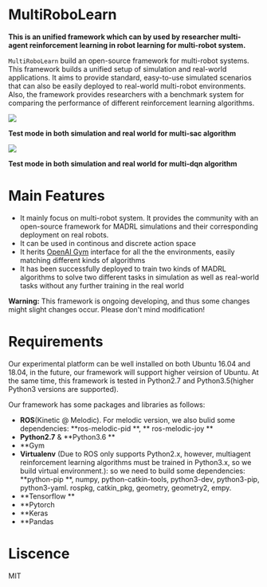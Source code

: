 # MultiRoboLearn
<!-- omit in toc -->
 
**This is an unified framework which can by used by researcher multi-agent reinforcement learning in robot learning for multi-robot system.**

``MultiRoboLearn`` build an open-source framework for multi-robot systems. This framework builds a unified setup of simulation and real-world applications. It aims to provide standard, easy-to-use simulated scenarios that can also be easily deployed to real-world multi-robot environments. Also, the framework provides researchers with a benchmark system for comparing the performance of different reinforcement learning algorithms. 

![](https://github.com/JunfengChen-robotics/MultiRoboLearn/blob/main/gif/sac.gif) 

**Test mode in both simulation and real world for multi-sac algorithm**


![](https://github.com/JunfengChen-robotics/MultiRoboLearn/blob/main/gif/dqn.gif)

**Test mode in both simulation and real world for multi-dqn algorithm**

# Main Features
- It mainly focus on multi-robot system. It provides the community with an open-source framework for MADRL simulations and their corresponding deployment on real robots. 
- It can be used in continous and discrete action space
- It herits [OpenAI Gym](https://gym.openai.com) interface for all the the environments, easily matching different kinds of algorithms
- It has been successfully deployed to train two kinds of MADRL algorithms to solve two different tasks in simulation as well as real-world tasks without any further training in  the real world

**Warning:** This framework is ongoing developing,  and thus some changes might slight changes occur. Please don't mind modification!

# Requirements

Our experimental platform can be well installed on both Ubuntu 16.04 and 18.04, in the future, our framework will support higher veirsion of Ubuntu. At the same time, this framework is tested in Python2.7 and Python3.5(higher Python3 versions are supported). 


Our framework has some packages and libraries as follows:
- **ROS**(Kinetic @ Melodic). For melodic version, we also bulid some dependencies:  **ros-melodic-pid **, ** ros-melodic-joy **
-  **Python2.7** &  **Python3.6 **
-  **Gym
-  **Virtualenv** (Due to ROS only supports Python2.x, however, multiagent reinforcement learning algorithms must be trained in Python3.x, so we build virtual environment.): so we need to build some dependencies:  **python-pip **, numpy, python-catkin-tools, python3-dev, python3-pip, python3-yaml. rospkg, catkin_pkg, geometry, geometry2, empy. 
-   **Tensorflow **
-   **Pytorch
-   **Keras
-   **Pandas


# 



# Liscence 
MIT
